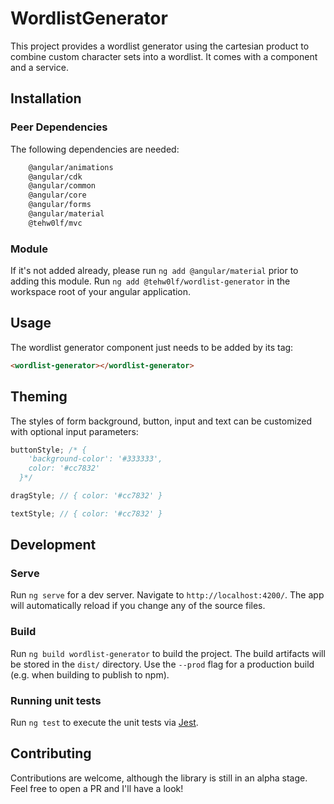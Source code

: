 # WordlistGenerator

This project provides a wordlist generator using the cartesian product to combine custom character sets into a wordlist. It comes with a component and a service.

## Installation

### Peer Dependencies

The following dependencies are needed:

```bash
    @angular/animations
    @angular/cdk
    @angular/common
    @angular/core
    @angular/forms
    @angular/material
    @tehw0lf/mvc
```

### Module

If it's not added already, please run `ng add @angular/material` prior to adding this module.
Run `ng add @tehw0lf/wordlist-generator` in the workspace root of your angular application.

## Usage

The wordlist generator component just needs to be added by its tag:

```html
<wordlist-generator></wordlist-generator>
```

## Theming

The styles of form background, button, input and text can be customized with optional input parameters:

```ts
buttonStyle; /* {
    'background-color': '#333333',
    color: '#cc7832'
  }*/

dragStyle; // { color: '#cc7832' }

textStyle; // { color: '#cc7832' }
```

## Development

### Serve

Run `ng serve` for a dev server. Navigate to `http://localhost:4200/`. The app will automatically reload if you change any of the source files.

### Build

Run `ng build wordlist-generator` to build the project. The build artifacts will be stored in the `dist/` directory. Use the `--prod` flag for a production build (e.g. when building to publish to npm).

### Running unit tests

Run `ng test` to execute the unit tests via [Jest](https://jestjs.io).

## Contributing

Contributions are welcome, although the library is still in an alpha stage. Feel free to open a PR and I'll have a look!
